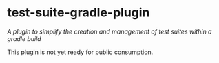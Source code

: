 # test-suite-gradle-plugin
_A plugin to simplify the creation and management of test suites within a gradle build_

This plugin is not yet ready for public consumption.
